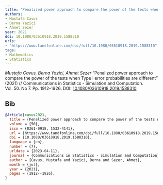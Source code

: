 ```yaml
---
title: "Penalized power approach to compare the power of the tests when Type I error probabilities are different"
authors:
- Mustafa Cavus
- Berna Yazici
- Ahmet Sezer
year: 2021
doi: 10.1080/03610918.2019.1588310
urls:
- "https://www.tandfonline.com/doi/full/10.1080/03610918.2019.1588310"
tags:
- Mathematics
- Statistics
---
```


<i>Mustafa Cavus, Berna Yazici, Ahmet Sezer</i> <span title="">“Penalized power approach to compare the power of the tests when Type I error probabilities are different”</span> (2021) // Communications in Statistics - Simulation and Computation. Vol.&nbsp;50. No&nbsp;7. Pp.&nbsp;1912–1926. DOI:&nbsp;<a href='https://doi.org/10.1080/03610918.2019.1588310'>10.1080/03610918.2019.1588310</a>

## Bib

```bib
@Article{cavus2021,
  title = {Penalized power approach to compare the power of the tests when Type I error probabilities are different},
  volume = {50},
  issn = {0361-0918, 1532-4141},
  url = {https://www.tandfonline.com/doi/full/10.1080/03610918.2019.1588310},
  doi = {10.1080/03610918.2019.1588310},
  language = {en},
  number = {7},
  urldate = {2023-04-11},
  journal = {Communications in Statistics - Simulation and Computation},
  author = {Cavus, Mustafa and Yazici, Berna and Sezer, Ahmet},
  month = {jul},
  year = {2021},
  pages = {1912--1926},
}
```
